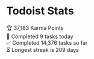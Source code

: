 
# Todoist Stats

<!-- TODO-IST:START -->
🏆  37,183 Karma Points           
🌸  Completed 9 tasks today           
✅  Completed 14,376 tasks so far           
⏳  Longest streak is 209 days
<!-- TODO-IST:END -->
